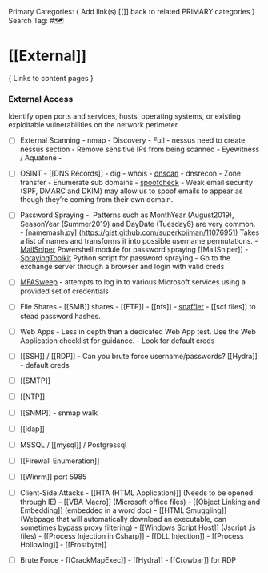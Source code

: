 Primary Categories: { Add link(s) [[]] back to related PRIMARY categories }
Search Tag: #🗺  

# [[External]]  
{ Links to content pages }



### External Access
Identify open ports and services, hosts, operating systems, or existing exploitable vulnerabilities on the network perimeter.

- [ ] External Scanning
                - nmap
                                - Discovery
                                - Full
                - nessus need to create nessus section
                                - Remove sensitive IPs from being scanned
                - Eyewitness / Aquatone
                - 
- [ ] OSINT
                - [[DNS Records]]
	                - dig
	                - whois
	                - [dnscan](https://github.com/rbsec/dnscan)
					- dnsrecon
                                - Zone transfer
                                - Enumerate sub domains
                - [spoofcheck](https://github.com/BishopFox/spoofcheck)
				                -  Weak email security (SPF, DMARC and DKIM) may allow us to spoof emails to appear as though they’re coming from their own domain.
- [ ] Password Spraying
                -  Patterns such as MonthYear (August2019), SeasonYear (Summer2019) and DayDate (Tuesday6) are very common.
                - [namemash.py] (https://gist.github.com/superkojiman/11076951) Takes a list of names and transforms it into possible username permutations.
                - [MailSniper](https://github.com/dafthack/MailSniper) Powershell module for password spraying [[MailSniper]]
                - [SprayingToolkit](https://github.com/byt3bl33d3r/SprayingToolkit) Python script for password spraying
                - Go to the exchange server through a browser and login with valid creds
- [ ] [MFASweep](https://github.com/dafthack/MFASweep) - attempts to log in to various Microsoft services using a provided set of credentials
- [ ] File Shares
                - [[SMB]] shares
                - [[FTP]]
                - [[nfs]]
                - [snaffler](https://github.com/SnaffCon/Snaffler)
                - [[scf files]] to stead password hashes.
- [ ] Web Apps
                - Less in depth than a dedicated Web App test. Use the Web Application checklist for guidance.
                - Look for default creds
- [ ] [[SSH]] / [[RDP]]
                - Can you brute force username/passwords? [[Hydra]]
                - default creds
- [ ] [[SMTP]]
- [ ] [[NTP]]
- [ ] [[SNMP]]
                - snmap walk
- [ ] [[ldap]]
- [ ] MSSQL / [[mysql]] / Postgressql
- [ ] [[Firewall Enumeration]]
- [ ] [[Winrm]] port 5985
- [ ] Client-Side Attacks
				- [[HTA (HTML Application)]] (Needs to be opened through IE)
				- [[VBA Macro]] (Microsoft office files)
				- [[Object Linking and Embedding]] (embedded in a word doc)
				- [[HTML Smuggling]] (Webpage that will automatically download an executable, can sometimes bypass proxy filtering)
				- [[Windows Script Host]] (Jscript .js files)
				- [[Process Injection in Csharp]]
				- [[DLL Injection]]
				- [[Process Hollowing]]
				- [[Frostbyte]]
- [ ] Brute Force
				- [[CrackMapExec]]
				- [[Hydra]]
				- [[Crowbar]] for RDP

